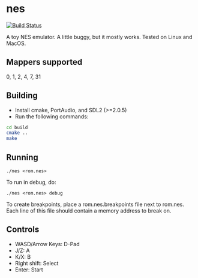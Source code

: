 # nes

[![Build Status](https://travis-ci.org/Dillonb/nes.svg?branch=master)](https://travis-ci.org/Dillonb/nes)

A toy NES emulator. A little buggy, but it mostly works. Tested on Linux and MacOS.

## Mappers supported

0, 1, 2, 4, 7, 31

## Building

* Install cmake, PortAudio, and SDL2 (>=2.0.5)
* Run the following commands:

```bash
cd build
cmake ..
make
```

## Running

    ./nes <rom.nes>

To run in debug, do:

    ./nes <rom.nes> debug

To create breakpoints, place a rom.nes.breakpoints file next to rom.nes. Each line of this file should contain a memory address to break on.

## Controls

* WASD/Arrow Keys: D-Pad
* J/Z: A
* K/X: B
* Right shift: Select
* Enter: Start
